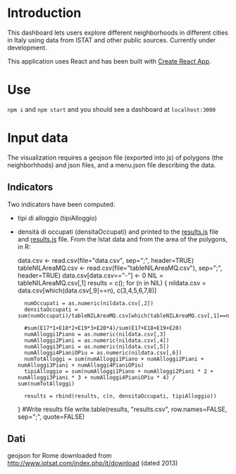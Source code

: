 # Introduction
This dashboard lets users explore different neighborhoods in different cities in Italy using data from ISTAT and other public sources. Currently under development.

This application uses React and has been built with [Create React App](https://github.com/facebookincubator/create-react-app).

# Use
`npm i` and `npm start` and you should see a dashboard at `localhost:3000`

# Input data
The visualization requires a geojson file (exported into js) of polygons (the neighborhhods) and json files, and a menu.json file describing the data.

## Indicators
Two indicators have been computed:
* tipi di alloggio (tipiAlloggio)
* densità di occupati (densitaOccupati)
and printed to the [results.js](src/data/Milano/results.js) file and [results.js](src/data/Torio/results.js) file.
From the Istat data and from the area of the polygons, in R:

    data.csv <- read.csv(file="data.csv", sep=";", header=TRUE)
    tableNILAreaMQ.csv <- read.csv(file="tableNILAreaMQ.csv"), sep=";", header=TRUE)
    data.csv[data.csv=="-"] <- 0
    NIL = tableNILAreaMQ.csv[,1]
    results = c();
    for (n in NIL) {
        nildata.csv = data.csv[which(data.csv[,9]==n), c(3,4,5,6,7,8)]
        	
        numOccupati = as.numeric(nildata.csv[,2])
        densitaOccupati = sum(numOccupati)/tableNILAreaMQ.csv[which(tableNILAreaMQ.csv[,1]==n),2]

        #sum(E17*1+E18*2+E19*3+E20*4)/sum(E17+E18+E19+E20)
        numAlloggi1Piano = as.numeric(nildata.csv[,3]
        numAlloggi2Piani = as.numeric(nildata.csv[,4])
        numAlloggi3Piani = as.numeric(nildata.csv[,5])
        numAlloggi4PianiOPiu = as.numeric(nildata.csv[,6])
        numTotAlloggi = sum(numAlloggi1Piano + numAlloggi2Piani + numAlloggi3Piani + numAlloggi4PianiOPiu)
        tipiAlloggio = sum(numAlloggi1Piano + numAlloggi2Piani * 2 + numAlloggi3Piani * 3 + numAlloggi4PianiOPiu * 4) / sum(numTotAlloggi)
        
        results = rbind(results, c(n, densitaOccupati, tipiAlloggio))
    }
    #Write results file
    write.table(results, "results.csv", row.names=FALSE, sep=";", quote=FALSE)
    
## Dati
geojson for Rome downloaded from http://www.iptsat.com/index.php/it/download (dated 2013)



